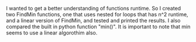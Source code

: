 I wanted to get a better understanding of functions runtime. So I created two FindMin functions, one that uses nested for loops that has n^2 runtime, and a linear version of FindMin, and tested and printed the results. I also compared the built in python function "min()". It is important to note that min seems to use a linear algorothim also.
